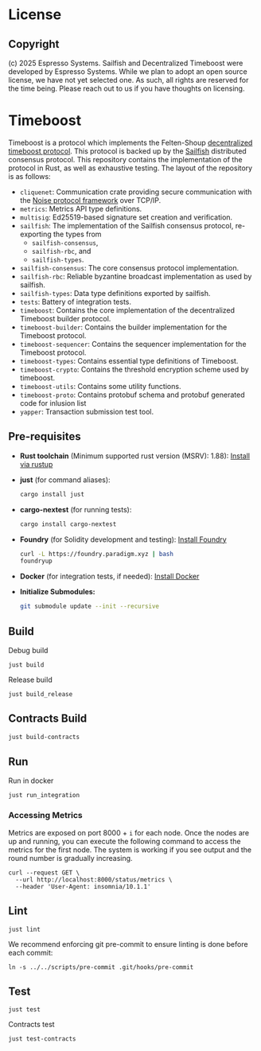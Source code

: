 # License
## Copyright
(c) 2025 Espresso Systems. Sailfish and Decentralized Timeboost were developed by Espresso Systems. While we plan to adopt an open source license, we have not yet selected one. As such, all rights are reserved for the time being. Please reach out to us if you have thoughts on licensing.

# Timeboost

Timeboost is a protocol which implements the Felten-Shoup
[decentralized timeboost protocol][timeboost]. This protocol is backed up by the
[Sailfish][sailfish] distributed consensus protocol. This repository contains the implementation
of the protocol in Rust, as well as exhaustive testing. The layout of the repository is as follows:

- `cliquenet`: Communication crate providing secure communication with the
   [Noise protocol framework][noise] over TCP/IP.
- `metrics`: Metrics API type definitions.
- `multisig`: Ed25519-based signature set creation and verification.
- `sailfish`: The implementation of the Sailfish consensus protocol, re-exporting the types from
   - `sailfish-consensus`,
   - `sailfish-rbc`, and
   - `sailfish-types`.
- `sailfish-consensus`: The core consensus protocol implementation.
- `sailfish-rbc`: Reliable byzantine broadcast implementation as used by sailfish.
- `sailfish-types`: Data type definitions exported by sailfish.
- `tests`: Battery of integration tests.
- `timeboost`: Contains the core implementation of the decentralized Timeboost builder protocol.
- `timeboost-builder`: Contains the builder implementation for the Timeboost protocol.
- `timeboost-sequencer`: Contains the sequencer implementation for the Timeboost protocol.
- `timeboost-types`: Contains essential type definitions of Timeboost.
- `timeboost-crypto`: Contains the threshold encryption scheme used by timeboost.
- `timeboost-utils`: Contains some utility functions.
- `timeboost-proto`: Contains protobuf schema and protobuf generated code for inlusion list
- `yapper`: Transaction submission test tool.

## Pre-requisites
- **Rust toolchain** (Minimum supported rust version (MSRV): 1.88): [Install via rustup](https://rustup.rs/)
- **just** (for command aliases):
  ```sh
  cargo install just
  ```
- **cargo-nextest** (for running tests):
  ```sh
  cargo install cargo-nextest
  ```

- **Foundry** (for Solidity development and testing): [Install Foundry](https://book.getfoundry.sh/getting-started/installation)
  ```sh
  curl -L https://foundry.paradigm.xyz | bash
  foundryup
  ```

- **Docker** (for integration tests, if needed): [Install Docker](https://docs.docker.com/get-docker/)

- **Initialize Submodules:**
   ```sh
   git submodule update --init --recursive
   ```

## Build

Debug build
```shell
just build
```

Release build
```shell
just build_release
```

## Contracts Build
```sh
just build-contracts
```

## Run

Run in docker
```shell
just run_integration
```

### Accessing Metrics

Metrics are exposed on port 8000 + `i` for each node. Once the nodes are up and running, you
can execute the following command to access the metrics for the first node. The system is working
if you see output and the round number is gradually increasing.

```shell
curl --request GET \
  --url http://localhost:8000/status/metrics \
  --header 'User-Agent: insomnia/10.1.1'
```

## Lint

```shell
just lint
```

We recommend enforcing git pre-commit to ensure linting is done before each commit:

``` shell
ln -s ../../scripts/pre-commit .git/hooks/pre-commit
```

## Test

```shell
just test
```

Contracts test
```shell
just test-contracts
```

[noise]: https://noiseprotocol.org/
[sailfish]: https://eprint.iacr.org/2024/472.pdf
[timeboost]: https://github.com/OffchainLabs/decentralized-timeboost-spec
